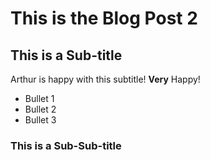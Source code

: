 # This is the Blog Post 2 

## This is a Sub-title
Arthur is happy with this subtitle!  **Very** Happy!

* Bullet 1
* Bullet 2
* Bullet 3

### This is a Sub-Sub-title

